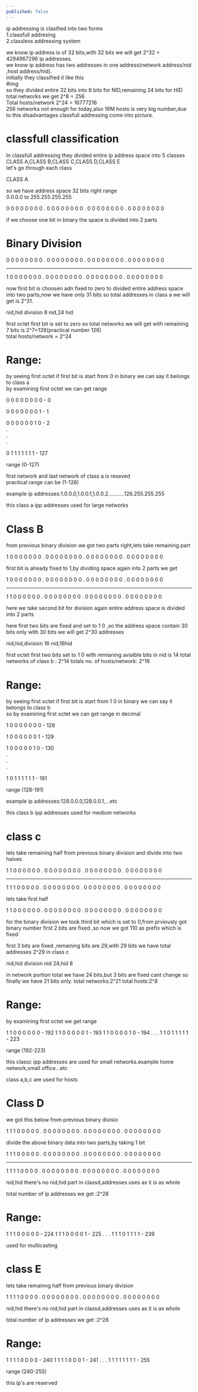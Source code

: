 ```yaml
---
published: false
---
```

ip addressing is clasified into two forms<br>
1.classfull addresing<br>
2.classless addressing system<br>

we know ip address is of 32 bits,with 32 bits we will get 2^32 = 4294967296 ip addresses. <br>
we know ip address has two addresses in one address(network address/nid ,host address/hid).<br>
initially they classified it like this<br>
#img<br>
so they divided entire 32 bits into 8 bits for NID,remaining 24 bits for HID<br>
total networks we get 2^8 = 256<br>
Total hosts/network 2^24 = 16777216<br>
256 networks not enough for today,also 16M hosts is very big number,due to this disadvantages classfull addressing come into picture.<br>

# classfull classification
In classfull addressing they divided entire ip address space into 5 classes<br>
CLASS A,CLASS B,CLASS C,CLASS D,CLASS E<br>
let's go through each class<br>

CLASS A<br>

so we have address space 32 bits right range<br>
0.0.0.0 to 255.255.255.255<br>

0 0 0 0 0 0 0 0 . 0 0 0 0 0 0 0 0 . 0 0 0 0 0 0 0 0 . 0 0 0 0 0 0 0 0<br>

if we choose one bit in binary the space is divided into 2 parts<br>

# Binary Division

0 0 0 0 0 0 0 0 . 0 0 0 0 0 0 0 0 . 0 0 0 0 0 0 0 0 . 0 0 0 0 0 0 0 0 <br>
<hr>
1 0 0 0 0 0 0 0 . 0 0 0 0 0 0 0 0 . 0 0 0 0 0 0 0 0 . 0 0 0 0 0 0 0 0 <br>

now first bit is choosen adn fixed to zero to divided entire address space into two parts,now we have only 31 bits so total addresses in class a we will get is 2^31.<br>

nid,hid division
8 nid,24 hid 

first octet first bit is set to zero so total networks we will get with remaining 7 bits is 2^7=128(practical number 126)<br>
total hosts/network = 2^24<br>

# Range:
by seeing first octet if first bit is start from 0 in binary we can say it belongs to class a<br>
by examining first octet we can get range<br>

0 0 0 0 0 0 0 0 - 0 <br>

0 0 0 0 0 0 0 1 - 1<br>

0 0 0 0 0 0 1 0 - 2<br>
.<br>
.<br>
.<br>

0 1 1 1 1 1 1 1 - 127<br>

range (0-127)<br>

first network and last network of class a is reseved<br>
practical range can be (1-126)<br>

example ip addresses:1.0.0.0,1.0.0.1,1.0.0.2...........126.255.255.255<br>

this class a ipp addresses used for large networks

# Class  B

from previous binary division we got two parts right,lets take remaining part


1 0 0 0 0 0 0 0 . 0 0 0 0 0 0 0 0 . 0 0 0 0 0 0 0 0 . 0 0 0 0 0 0 0 0 <br>

first bit is already fixed to 1,by dividing space again into 2 parts we get

1 0 0 0 0 0 0 0 . 0 0 0 0 0 0 0 0 . 0 0 0 0 0 0 0 0 . 0 0 0 0 0 0 0 0 <br>
<hr>
1 1 0 0 0 0 0 0 . 0 0 0 0 0 0 0 0 . 0 0 0 0 0 0 0 0 . 0 0 0 0 0 0 0 0 <br>

here we take second bit for division again entire address space is divided into 2 parts

here first two bits are fixed and set to 1 0 ,so the address space contain 30 bits only
with 30 bits we will get 2^30 addresses

nid,hid,division
16 nid,16hid

first octet first two bits set to 1 0 with remianing avialble bits in nid is 14 
total networks of class b : 2^14
totals no. of hosts/network: 2^16

# Range:
by seeing first octet if first bit is start from 1 0 in binary we can say it belongs to class b<br>
so by examining first octet we can get range in decimal<br>

1 0  0 0 0 0 0 0 - 128 <br>

1 0 0 0 0 0 0 1 - 129<br>

1 0 0 0 0 0 1 0 - 130<br>
.<br>
.<br>
.<br>

1 0  1 1 1 1 1 1 - 191<br>

range (128-191)<br>


example ip addresses:128.0.0.0,128.0.0.1,...etc

this class b ipp addresses used for medium networks

# class c
lets take remaining half from previous binary division and divide into two halves

1 1 0 0 0 0 0 0 . 0 0 0 0 0 0 0 0 . 0 0 0 0 0 0 0 0 . 0 0 0 0 0 0 0 0 <br>
<hr>
1 1 1 0 0 0 0 0 . 0 0 0 0 0 0 0 0 . 0 0 0 0 0 0 0 0 . 0 0 0 0 0 0 0 0 <br>

lets take first half

1 1 0 0 0 0 0 0 . 0 0 0 0 0 0 0 0 . 0 0 0 0 0 0 0 0 . 0 0 0 0 0 0 0 0 <br>

for the binary division we took third bit which is set to 0,from prviously got binary number first 2 bits are fixed ,so now we got
110 as prefix which is fixed

first 3 bits are fixed ,remaining bits are 29,with 29 bits we have total addresses 2^29 in class c

nid,hid division
nid 24,hid 8

in network portion total we have 24 bits,but 3 bits are fixed cant change so finally we have 21 bits only.
total networks:2^21
total hosts:2^8

# Range:
by examining first octet we get range


1 1 0 0 0 0 0 0 - 192
1 1 0 0 0 0 0 1 - 193
1 1 0 0 0 0 1 0 - 194
.
.
.
1 1 0 1 1 1 1 1 - 223

range (192-223)

this classc ipp addresses are used for small networks.example home network,small office...etc

class a,b,c are used for hosts

# Class D
we got this below from previous binary divisio

1 1 1 0 0 0 0 0 . 0 0 0 0 0 0 0 0 . 0 0 0 0 0 0 0 0 . 0 0 0 0 0 0 0 0 <br>

divide the above binary data into two parts,by taking 1 bit

1 1 1 0 0 0 0 0 . 0 0 0 0 0 0 0 0 . 0 0 0 0 0 0 0 0 . 0 0 0 0 0 0 0 0 <br>
<hr>
1 1 1 1 0 0 0 0 . 0 0 0 0 0 0 0 0 . 0 0 0 0 0 0 0 0 . 0 0 0 0 0 0 0 0 <br>

nid,hid
there's no nid,hid part in classd,addresses uses as it is as whole

total number of ip addresses we get :2^28

# Range:

1 1 1 0 0 0 0 0 - 224
1 1 1 0 0 0 0 1 - 225
.
.
.
1 1 1 0 1 1 1 1 - 239


used for multicasting

# class E
lets take remainng half from previous binary division

1 1 1 1 0 0 0 0 . 0 0 0 0 0 0 0 0 . 0 0 0 0 0 0 0 0 . 0 0 0 0 0 0 0 0 <br>

nid,hid
there's no nid,hid part in classd,addresses uses as it is as whole

total number of ip addresses we get :2^28

# Range:

1 1 1 1 0 0 0 0 - 240
1 1 1 1 0 0 0 1 - 241
.
.
.
1 1 1 1 1 1 1 1 - 255

range (240-255)

this ip's are reserved















